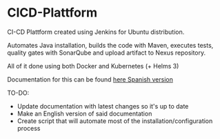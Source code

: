 # CICD-Plattform

CI-CD Plattform created using Jenkins for Ubuntu distribution.

Automates Java installation, builds the code with Maven, executes tests, quality gates with SonarQube and upload artifact to Nexus repository.

All of it done using both Docker and Kubernetes (+ Helms 3)

Documentation for this can be found [here Spanish version](https://drive.google.com/file/d/1UreLuLloUOkbc7NMLMvTqe8dyE689OUp/view?usp=sharing)

TO-DO:

* Update documentation with latest changes so it's up to date
* Make an English version of said documentation
* Create script that will automate most of the installation/configuration process
